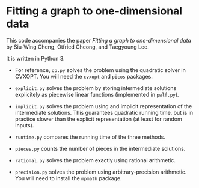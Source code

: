 # Fitting a graph to one-dimensional data

This code accompanies the paper *Fitting a graph to one-dimensional
data* by Siu-Wing Cheng, Otfried Cheong, and Taegyoung Lee.

It is written in Python 3.

- For reference, `qp.py` solves the problem using the quadratic solver
  in CVXOPT.  You will need the `cvxopt` and `picos` packages.

- `explicit.py` solves the problem by storing intermediate solutions
   explicitely as piecewise linear functions (implemented in
   `pwlf.py`).

- `implicit.py` solves the problem using and implicit representation
   of the intermediate solutions.  This guarantees quadratic running
   time, but is in practice slower than the explicit representation
   (at least for random inputs).

- `runtime.py` compares the running time of the three methods.

- `pieces.py` counts the number of pieces in the intermediate solutions.

- `rational.py` solves the problem exactly using rational arithmetic.

- `precision.py` solves the problem using arbitrary-precision
   arithmetic.  You will need to install the `mpmath` package.